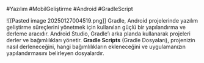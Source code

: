 #Yazılım #MobilGeliştirme #Android #GradleScript


![[Pasted image 20250127004519.png]]
Gradle, Android projelerinde yazılım geliştirme süreçlerini yönetmek için kullanılan güçlü bir yapılandırma ve derleme aracıdır. Android Studio, Gradle’ı arka planda kullanarak projeleri derler ve bağımlılıkları yönetir. **Gradle Scripts** (Gradle Dosyaları), projenizin nasıl derleneceğini, hangi bağımlılıkların ekleneceğini ve uygulamanızın yapılandırmasını belirleyen dosyalardır.

